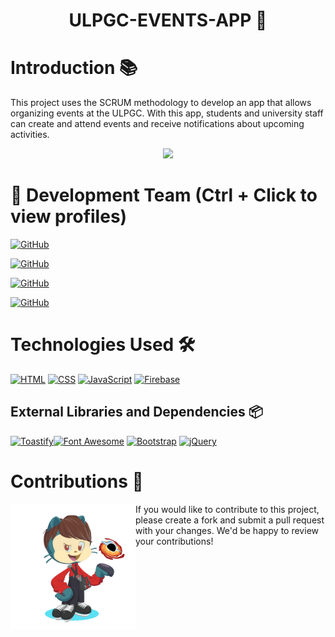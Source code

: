 <h1 align="center">ULPGC-EVENTS-APP 🚀</h1>

# Introduction 📚

This project uses the SCRUM methodology to develop an app that allows organizing events at the ULPGC. With this app, students and university staff can create and attend events and receive notifications about upcoming activities.
<p align="center">
  <img width="700px" src="https://github.com/AlejandroDavidArzolaSaavedra/Ulpgc-Events-App/assets/90756437/40ebe63f-f49a-467d-a2e7-ac61e56e8c59">
</p>


# 👥 Development Team (Ctrl + Click to view profiles)

[![GitHub](https://img.shields.io/badge/GitHub-Alejandro%20David%20Arzola%20Saavedra-blue?style=flat-square&logo=github)](https://github.com/AlejandroDavidArzolaSaavedra)

[![GitHub](https://img.shields.io/badge/GitHub-AlbeMR10-red?style=flat-square&logo=github)](https://github.com/AlbeMR10)

[![GitHub](https://img.shields.io/badge/GitHub-Isai%20Cordero-purple?style=flat-square&logo=github)](https://github.com/IsaiCordero)

[![GitHub](https://img.shields.io/badge/GitHub-yabpenserio-darkgreen?style=flat-square&logo=github)](https://github.com/yabpenserio)

# Technologies Used 🛠️

[![HTML](https://img.shields.io/badge/HTML-Markup-orange?style=flat-square&logo=html5)](https://www.w3.org/html/) [![CSS](https://img.shields.io/badge/CSS-Styling-blue?style=flat-square&logo=css3)](https://www.w3.org/Style/CSS/) [![JavaScript](https://img.shields.io/badge/JavaScript-Programming-yellow?style=flat-square&logo=javascript)](https://developer.mozilla.org/en-US/docs/Web/JavaScript) [![Firebase](https://img.shields.io/badge/Firebase-database-red?style=flat-square&logo=firebase)](https://firebase.google.com/)

## External Libraries and Dependencies 📦

[![Toastify](https://img.shields.io/badge/Toastify-JavaScript%20Library-yellow?style=flat-square)](https://github.com/apvarun/toastify-js)[![Font Awesome](https://img.shields.io/badge/Font%20Awesome-Icon%20Library-lightgrey?style=flat-square&logo=font-awesome)](https://fontawesome.com/) [![Bootstrap](https://img.shields.io/badge/Bootstrap-CSS%20Framework-purple?style=flat-square&logo=bootstrap)](https://getbootstrap.com/) [![jQuery](https://img.shields.io/badge/jQuery-JavaScript%20Library-blue?style=flat-square&logo=jquery)](https://jquery.com/)

# Contributions 🤝

<img align="left" width="200" height="200" src="https://raw.githubusercontent.com/AlejandroDavidArzolaSaavedra/AlejandroDavidArzolaSaavedra/main/octocat.gif?raw=true"></a>
If you would like to contribute to this project, please create a fork and submit a pull request with your changes. We'd be happy to review your contributions!
